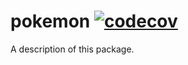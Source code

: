 # pokemon [![codecov](https://codecov.io/gh/4libutt/gamification/branch/main/graph/badge.svg?token=yPm8dJVHU7)](https://codecov.io/gh/4libutt/gamification)

A description of this package.
